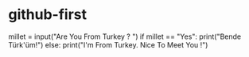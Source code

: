 # github-first

millet = input("Are You From Turkey ? ")
if millet == "Yes":
  print("Bende Türk'üm!")
 else:
  print("I'm From Turkey. Nice To Meet You !")
  
